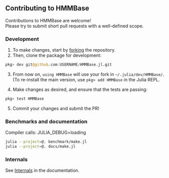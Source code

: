 ## Contributing to HMMBase

Contributions to HMMBase are welcome!  
Please try to submit short pull requests with a well-defined scope.

### Development

1. To make changes, start by [forking](https://help.github.com/en/github/getting-started-with-github/fork-a-repo) the repository.
2. Then, clone the package for development:

```julia
pkg> dev git@github.com:USERNAME/HMMBase.jl.git
```

3. From now on, `using HMMBase` will use your fork in `~/.julia/dev/HMMBase/`.  
(To re-install the main version, use `pkg> add HMMBase` in the Julia REPL.

4. Make changes as desired, and ensure that the tests are passing:
```bash
pkg> test HMMBase
```

5. Commit your changes and submit the PR!

### Benchmarks and documentation

Compiler calls: JULIA_DEBUG=loading

```bash
julia --project=@. benchmark/make.jl
julia --project=@. docs/make.jl
```

### Internals

See [Internals](https://maxmouchet.github.io/HMMBase.jl/dev/internals/) in the documentation.